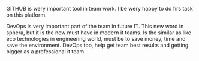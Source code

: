 GITHUB is wery important tool in team work. I be wery happy to do firs task on this platform.

DevOps is very important part of the team in future IT. This new word in sphera, but it is the new must have in modern it teams. Is the similar as like eco technologies in engineering world, must be to save money, time and save the environment. DevOps too, help get team best results and getting bigger as a professional it team.